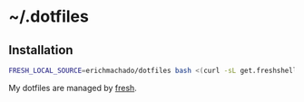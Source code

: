 # ~/.dotfiles

## Installation

``` sh
FRESH_LOCAL_SOURCE=erichmachado/dotfiles bash <(curl -sL get.freshshell.com)
```

My dotfiles are managed by [fresh].

[fresh]: http://freshshell.com
